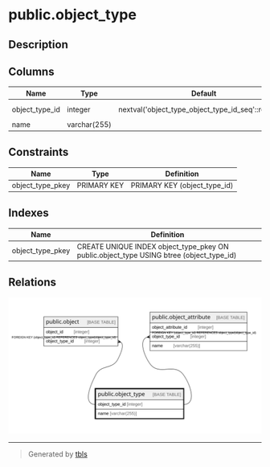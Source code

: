 # public.object_type

## Description

## Columns

| Name           | Type         | Default                                             | Nullable | Children                                                                                | Parents | Comment |
|----------------|--------------|-----------------------------------------------------|----------|-----------------------------------------------------------------------------------------|---------|---------|
| object_type_id | integer      | nextval('object_type_object_type_id_seq'::regclass) | false    | [public.object](public.object.md) [public.object_attribute](public.object_attribute.md) |         |         |
| name           | varchar(255) |                                                     | false    |                                                                                         |         |         |

## Constraints

| Name             | Type        | Definition                   |
|------------------|-------------|------------------------------|
| object_type_pkey | PRIMARY KEY | PRIMARY KEY (object_type_id) |

## Indexes

| Name             | Definition                                                                              |
|------------------|-----------------------------------------------------------------------------------------|
| object_type_pkey | CREATE UNIQUE INDEX object_type_pkey ON public.object_type USING btree (object_type_id) |

## Relations

![er](public.object_type.svg)

---

> Generated by [tbls](https://github.com/k1LoW/tbls)

